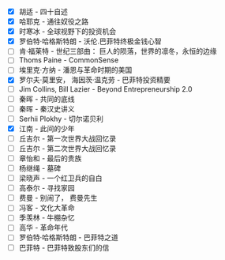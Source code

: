 - [x] 胡适 - 四十自述
- [x] 哈耶克 - 通往奴役之路  
- [x] 时寒冰 - 全球视野下的投资机会  
- [x] 罗伯特·哈格斯特朗 - 沃伦.巴菲特终极金钱心智  
- [ ] 肯·福莱特 - 世纪三部曲： 巨人的陨落，世界的凛冬，永恒的边缘
- [ ] Thoms Paine - CommonSense
- [ ] 埃里克·方纳 - 潘恩与革命时期的美国
- [x] 罗尔夫·莫里安， 海因茨·温克劳 - 巴菲特投资精要
- [ ] Jim Collins, Bill Lazier - Beyond Entrepreneurship 2.0
- [ ] 秦晖 - 共同的底线
- [ ] 秦晖 - 秦汉史讲义
- [ ] Serhii Plokhy - 切尔诺贝利
- [x] 江南 - 此间的少年
- [ ] 丘吉尔 - 第一次世界大战回忆录
- [ ] 丘吉尔 - 第二次世界大战回忆录
- [ ] 章怡和 - 最后的贵族
- [ ] 杨继绳 - 墓碑
- [ ] 梁晓声 - 一个红卫兵的自白
- [ ] 高泰尔 - 寻找家园
- [ ] 费曼 - 别闹了， 费曼先生
- [ ] 冯客 - 文化大革命
- [ ] 季羡林 - 牛棚杂忆
- [ ] 高华 - 革命年代
- [ ] 罗伯特·哈格斯特朗 - 巴菲特之道
- [ ] 巴菲特 - 巴菲特致股东们的信
